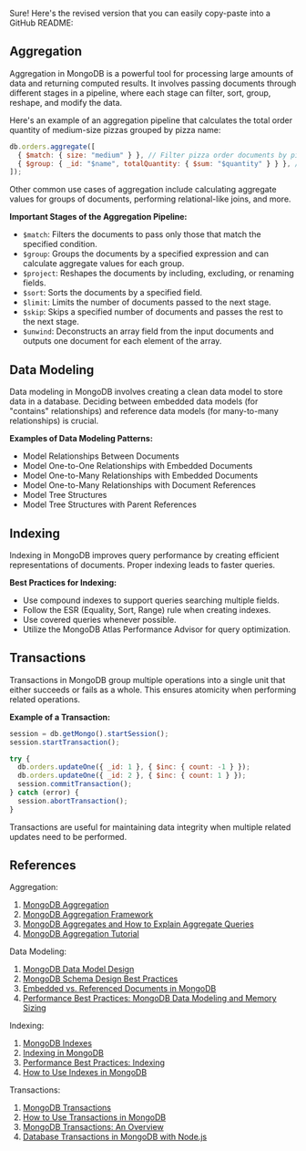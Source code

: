 Sure! Here's the revised version that you can easily copy-paste into a GitHub README:

## Aggregation

Aggregation in MongoDB is a powerful tool for processing large amounts of data and returning computed results. It involves passing documents through different stages in a pipeline, where each stage can filter, sort, group, reshape, and modify the data.

Here's an example of an aggregation pipeline that calculates the total order quantity of medium-size pizzas grouped by pizza name:

```javascript
db.orders.aggregate([
  { $match: { size: "medium" } }, // Filter pizza order documents by pizza size
  { $group: { _id: "$name", totalQuantity: { $sum: "$quantity" } } }, // Group and calculate total quantity
]);
```

Other common use cases of aggregation include calculating aggregate values for groups of documents, performing relational-like joins, and more.

**Important Stages of the Aggregation Pipeline:**

- `$match`: Filters the documents to pass only those that match the specified condition.
- `$group`: Groups the documents by a specified expression and can calculate aggregate values for each group.
- `$project`: Reshapes the documents by including, excluding, or renaming fields.
- `$sort`: Sorts the documents by a specified field.
- `$limit`: Limits the number of documents passed to the next stage.
- `$skip`: Skips a specified number of documents and passes the rest to the next stage.
- `$unwind`: Deconstructs an array field from the input documents and outputs one document for each element of the array.

## Data Modeling

Data modeling in MongoDB involves creating a clean data model to store data in a database. Deciding between embedded data models (for "contains" relationships) and reference data models (for many-to-many relationships) is crucial.

**Examples of Data Modeling Patterns:**

- Model Relationships Between Documents
- Model One-to-One Relationships with Embedded Documents
- Model One-to-Many Relationships with Embedded Documents
- Model One-to-Many Relationships with Document References
- Model Tree Structures
- Model Tree Structures with Parent References

## Indexing

Indexing in MongoDB improves query performance by creating efficient representations of documents. Proper indexing leads to faster queries.

**Best Practices for Indexing:**

- Use compound indexes to support queries searching multiple fields.
- Follow the ESR (Equality, Sort, Range) rule when creating indexes.
- Use covered queries whenever possible.
- Utilize the MongoDB Atlas Performance Advisor for query optimization.

## Transactions

Transactions in MongoDB group multiple operations into a single unit that either succeeds or fails as a whole. This ensures atomicity when performing related operations.

**Example of a Transaction:**

```javascript
session = db.getMongo().startSession();
session.startTransaction();

try {
  db.orders.updateOne({ _id: 1 }, { $inc: { count: -1 } });
  db.orders.updateOne({ _id: 2 }, { $inc: { count: 1 } });
  session.commitTransaction();
} catch (error) {
  session.abortTransaction();
}
```

Transactions are useful for maintaining data integrity when multiple related updates need to be performed.

## References

Aggregation:

1. [MongoDB Aggregation](https://www.mongodb.com/docs/manual/aggregation/)
2. [MongoDB Aggregation Framework](https://studio3t.com/knowledge-base/articles/mongodb-aggregation-framework/)
3. [MongoDB Aggregates and How to Explain Aggregate Queries](https://dzone.com/articles/mongo-aggregates-and-how-to-explain-aggregate-quer)
4. [MongoDB Aggregation Tutorial](https://www.tutorialspoint.com/mongodb/mongodb_aggregation.htm)

Data Modeling:

1. [MongoDB Data Model Design](https://www.mongodb.com/docs/manual/core/data-model-design/)
2. [MongoDB Schema Design Best Practices](https://www.mongodb.com/developer/products/mongodb/mongodb-schema-design-best-practices/)
3. [Embedded vs. Referenced Documents in MongoDB](https://betterprogramming.pub/embedded-vs-referenced-documents-in-mongodb-how-to-choose-correctly-for-increased-performance-d267769b8671)
4. [Performance Best Practices: MongoDB Data Modeling and Memory Sizing](https://www.mongodb.com/blog/post/performance-best-practices-mongodb-data-modeling-and-memory-sizing)

Indexing:

1. [MongoDB Indexes](https://www.mongodb.com/docs/manual/indexes/)
2. [Indexing in MongoDB](https://www.geeksforgeeks.org/indexing-in-mongodb/)
3. [Performance Best Practices: Indexing](https://www.mongodb.com/blog/post/performance-best-practices-indexing)
4. [How to Use Indexes in MongoDB](https://www.digitalocean.com/community/tutorials/how-to-use-indexes-in-mongodb)

Transactions:

1. [MongoDB Transactions](https://www.mongodb.com/docs/manual/core/transactions/)
2. [How to Use Transactions in MongoDB](https://www.digitalocean.com/community/tutorials/how-to-use-transactions-in-mongodb)
3. [MongoDB Transactions: An Overview](https://blog.allegro.tech/2022/12/transactions-in-mongodb.html)
4. [Database Transactions in MongoDB with Node.js](https://www.makeuseof.com/database-transactions-mongodb-nodejs/)
